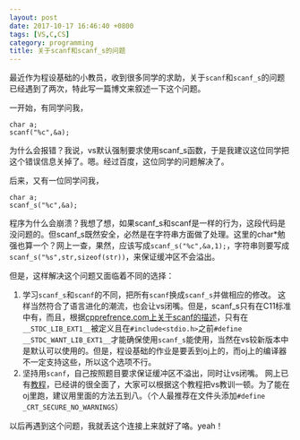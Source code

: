 ```yaml
---
layout: post
date: 2017-10-17 16:46:40 +0800
tags: [VS,C,CS]
category: programming
title: 关于scanf和scanf_s的问题
---
```


最近作为程设基础的小教员，收到很多同学的求助，关于`scanf`和`scanf_s`的问题已经遇到了两次，特此写一篇博文来叙述一下这个问题。

一开始，有同学问我，
```
char a;
scanf("%c",&a);
```
为什么会报错？我说，vs默认强制要求使用scanf_s函数，于是我建议这位同学把这个错误信息关掉了。嗯。经过百度，这位同学的问题解决了。

后来，又有一位同学问我，
```
char a;
scanf_s("%c",&a);
```
程序为什么会崩溃？我想了想，如果scanf_s和scanf是一样的行为，这段代码是没问题的。但scanf_s既然安全，必然是在字符串方面做了处理。这里的char*勉强也算一个？网上一查，果然，应该写成`scanf_s("%c",&a,1);`，字符串则要写成`scanf_s("%s",str,sizeof(str))`，来保证缓冲区不会溢出。

但是，这样解决这个问题又面临着不同的选择：

1. 学习`scanf_s`和`scanf`的不同，把所有`scanf`换成`scanf_s`并做相应的修改。
   这样当然符合了语言进化的潮流，也会让vs闭嘴。但是，scanf_s只有在C11标准中有，而且，根据[cpprefrence.com上关于scanf的描述](http://en.cppreference.com/w/c/io/fscanf)，只有在`__STDC_LIB_EXT1__`被定义且在`#include<stdio.h>`之前`#define __STDC_WANT_LIB_EXT1__`才能确保使用`scanf_s`能使用，当然在vs较新版本中是默认可以使用的。但是，程设基础的作业是要丢到oj上的，而oj上的编译器不一定支持这些，所以这个选项不行。
2. 坚持用`scanf`，自己按照题目要求保证缓冲区不溢出，同时让vs闭嘴。
   网上已有[教程](https://www.cnblogs.com/wangduo/p/5554465.html)，已经讲的很全面了，大家可以根据这个教程把vs教训一顿。为了能在oj里跑，建议用里面的方法五到八。（个人最推荐在文件头添加`#define _CRT_SECURE_NO_WARNINGS`）
   
以后再遇到这个问题，我就丢这个连接上来就好了咯。yeah！
